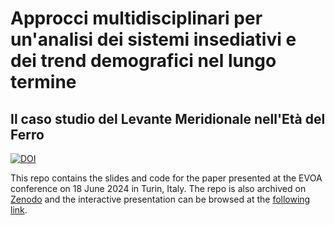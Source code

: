 # Approcci multidisciplinari per un'analisi dei sistemi insediativi e dei trend demografici nel lungo termine
## Il caso studio del Levante Meridionale nell'Età del Ferro

[![DOI](https://zenodo.org/badge/816478262.svg)](https://zenodo.org/doi/10.5281/zenodo.12011485)

This repo contains the slides and code for the paper presented at the EVOA conference on 18 June 2024 in Turin, Italy.
The repo is also archived on [Zenodo](https://zenodo.org/doi/10.5281/zenodo.12011485) and the interactive presentation can be browsed at the [following link](https://www.andreatitolo.com/talks/2024-06-18-evoa/EVOA2024.html).
